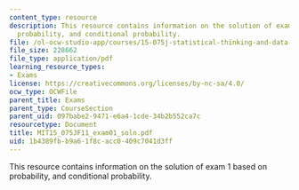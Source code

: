 ```yaml
---
content_type: resource
description: This resource contains information on the solution of exam 1 based on
  probability, and conditional probability.
file: /ol-ocw-studio-app/courses/15-075j-statistical-thinking-and-data-analysis-fall-2011/1b4389fbb9a61f8cacc0409c7041d3ff_MIT15_075JF11_exam01_soln.pdf
file_size: 228662
file_type: application/pdf
learning_resource_types:
- Exams
license: https://creativecommons.org/licenses/by-nc-sa/4.0/
ocw_type: OCWFile
parent_title: Exams
parent_type: CourseSection
parent_uid: 097babe2-9471-e6a4-1cde-34b2b552ca7c
resourcetype: Document
title: MIT15_075JF11_exam01_soln.pdf
uid: 1b4389fb-b9a6-1f8c-acc0-409c7041d3ff
---
```

This resource contains information on the solution of exam 1 based on probability, and conditional probability.